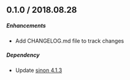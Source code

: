 ## 0.1.0 / 2018.08.28
##### Enhancements
- Add CHANGELOG.md file to track changes

##### Dependency
- Update [sinon 4.1.3](http://sinonjs.org/releases/)
